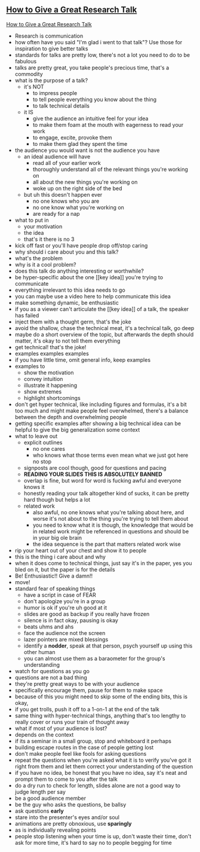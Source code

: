 [How to Give a Great Research Talk](https://www.microsoft.com/en-us/research/academic-program/give-great-research-talk/)
---
[How to Give a Great Research Talk](https://youtu.be/sT_-owjKIbA)
- Research is communication
- how often have you said "I'm glad i went to that talk"? Use those for inspiration to give better talks
- standards for talks are pretty low, there's not a lot you need to do to be fabulous
- talks are pretty great, you take people's precious time, that's a commodity
- what is the purpose of a talk?
	- it's NOT
		- to impress people
		- to tell people everything you know about the thing
		- to talk technical details
	- it IS
		- give the audience an intuitive feel for your idea
		- to make them foam at the mouth with eagerness to read your work
		- to engage, excite, provoke them
		- to make them glad they spent the time
- the audience you would want is not the audience you have
	- an ideal audience will have
		- read all of your earlier work
		- thoroughly understand all of the relevant things you're working on
		- all about the new things you're working on
		- woke up on the right side of the bed
	- but uh this doesn't happen ever
		- no one knows who you are
		- no one know what you're working on
		- are ready for a nap
- what to put in
	- your motivation
	- the idea
	- that's it there is no 3
- kick off fast or you'll have people drop off/stop caring
- why should i care about you and this talk?
- what's the problem
- why is it a cool problem?
- does this talk do anything interesting or worthwhile?
- be hyper-specific about the one [[key idea]] you're trying to communicate
- everything irrelevant to this idea needs to go
- you can maybe use a video here to help communicate this idea
- make something dynamic, be enthusiastic
- if you as a viewer can't articulate the [[key idea]] of a talk, the speaker has failed
- inject them with a thought germ, that's the joke
- avoid the shallow, chase the technical meat, it's a technical talk, go deep
- maybe do a short overview of the topic, but afterwards the depth should matter, it's okay to not tell them everything
- get technical! that's the joke!
- examples examples examples
- if you have little time, omit general info, keep examples
- examples to
	- show the motivation
	- convey intuition
	- illustrate it happening
	- show extremes
	- highlight shortcomings
- don't get hyper technical, like including figures and formulas, it's a bit too much and might make people feel overwhelmed, there's a balance between the depth and overwhelming people
- getting specific examples after showing a big technical idea can be helpful to give the big generalization some context
- what to leave out
	- explicit outlines
		- no one cares
		- who knows what those terms even mean what we just got here no stop
	- signposts are cool though, good for questions and pacing
	- __READING YOUR SLIDES THIS IS ABSOLUTELY BANNED__
	- overlap is fine, but word for word is fucking awful and everyone knows it
	- honestly reading your talk altogether kind of sucks, it can be pretty hard though but helps a lot
	- related work
		- also awful, no one knows what you're talking about here, and worse it's not about to the thing you're trying to tell them about
		- you need to know what it is though, the knowledge that would be in related work might be referenced in questions and should be in your big ole brain
		- the idea sequence is the part that matters related work wise
- rip your heart out of your chest and show it to people
- this is the thing i care about and why
- when it does come to technical things, just say it's in the paper, yes you bled on it, but the paper is for the details
- Be! Enthusiastic!! Give a damn!!
- move!
- standard fear of speaking things
	- have a script in case of FEAR
	- don't apologize you're in a group
	- humor is ok if you're uh good at it
	- slides are good as backup if you really have frozen
	- silence is in fact okay, pausing is okay
	- beats uhms and ahs
	- face the audience not the screen
	- lazer pointers are mixed blessings
	- identify a __nodder__, speak at that person, psych yourself up using this other human
	- you can almost use them as a baraometer for the group's understanding
- watch for questions as you go
- questions are not a bad thing
- they're pretty great ways to be with your audience
- specifically encourage them, pause for them to make space
- because of this you might need to skip some of the ending bits, this is okay,
- if you get trolls, push it off to a 1-on-1 at the end of the talk
- same thing with hyper-technical things, anything that's too lengthy to really cover or runs your train of thought away
- what if most of your audience is lost?
- depends on the context
- if its a seminar in a small group, stop and whiteboard it perhaps
- building escape routes in the case of people getting lost
- don't make people feel like fools for asking questions
- repeat the questions when you're asked what it is to verify you've got it right from them and let them correct your understanding of the question
- if you have no idea, be honest that you have no idea, say it's neat and prompt them to come to you after the talk
- do a dry run to check for length, slides alone are not a good way to judge length per say
- be a good audience member
- be the guy who asks the questions, be ballsy
- ask questions __early__
- stare into the presenter's eyes and/or soul
- animations are pretty obnoxious, use __sparingly__
- as is individually revealing points
- people stop listening when your time is up, don't waste their time, don't ask for more time, it's hard to say no to people begging for time
